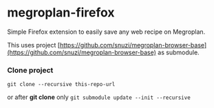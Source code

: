 # megroplan-firefox
Simple Firefox extension to easily save any web recipe on Megroplan.

This uses project [https://github.com/snuzi/megroplan-browser-base](https://github.com/snuzi/megroplan-browser-base)
as submodule.

### Clone project
`git clone --recursive this-repo-url`

or after **git clone** only
`git submodule update --init --recursive`
